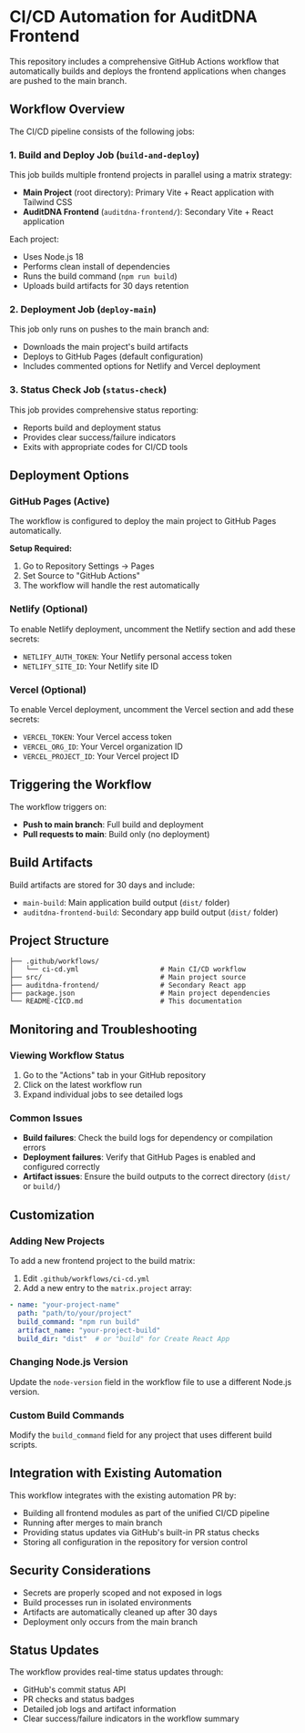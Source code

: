 # CI/CD Automation for AuditDNA Frontend

This repository includes a comprehensive GitHub Actions workflow that automatically builds and deploys the frontend applications when changes are pushed to the main branch.

## Workflow Overview

The CI/CD pipeline consists of the following jobs:

### 1. Build and Deploy Job (`build-and-deploy`)

This job builds multiple frontend projects in parallel using a matrix strategy:

- **Main Project** (root directory): Primary Vite + React application with Tailwind CSS
- **AuditDNA Frontend** (`auditdna-frontend/`): Secondary Vite + React application

Each project:
- Uses Node.js 18
- Performs clean install of dependencies
- Runs the build command (`npm run build`)
- Uploads build artifacts for 30 days retention

### 2. Deployment Job (`deploy-main`)

This job only runs on pushes to the main branch and:
- Downloads the main project's build artifacts
- Deploys to GitHub Pages (default configuration)
- Includes commented options for Netlify and Vercel deployment

### 3. Status Check Job (`status-check`)

This job provides comprehensive status reporting:
- Reports build and deployment status
- Provides clear success/failure indicators
- Exits with appropriate codes for CI/CD tools

## Deployment Options

### GitHub Pages (Active)
The workflow is configured to deploy the main project to GitHub Pages automatically.

**Setup Required:**
1. Go to Repository Settings → Pages
2. Set Source to "GitHub Actions"
3. The workflow will handle the rest automatically

### Netlify (Optional)
To enable Netlify deployment, uncomment the Netlify section and add these secrets:
- `NETLIFY_AUTH_TOKEN`: Your Netlify personal access token
- `NETLIFY_SITE_ID`: Your Netlify site ID

### Vercel (Optional)
To enable Vercel deployment, uncomment the Vercel section and add these secrets:
- `VERCEL_TOKEN`: Your Vercel access token
- `VERCEL_ORG_ID`: Your Vercel organization ID
- `VERCEL_PROJECT_ID`: Your Vercel project ID

## Triggering the Workflow

The workflow triggers on:
- **Push to main branch**: Full build and deployment
- **Pull requests to main**: Build only (no deployment)

## Build Artifacts

Build artifacts are stored for 30 days and include:
- `main-build`: Main application build output (`dist/` folder)
- `auditdna-frontend-build`: Secondary app build output (`dist/` folder)

## Project Structure

```
├── .github/workflows/
│   └── ci-cd.yml                    # Main CI/CD workflow
├── src/                             # Main project source
├── auditdna-frontend/               # Secondary React app
├── package.json                     # Main project dependencies
└── README-CICD.md                   # This documentation
```

## Monitoring and Troubleshooting

### Viewing Workflow Status
1. Go to the "Actions" tab in your GitHub repository
2. Click on the latest workflow run
3. Expand individual jobs to see detailed logs

### Common Issues
- **Build failures**: Check the build logs for dependency or compilation errors
- **Deployment failures**: Verify that GitHub Pages is enabled and configured correctly
- **Artifact issues**: Ensure the build outputs to the correct directory (`dist/` or `build/`)

## Customization

### Adding New Projects
To add a new frontend project to the build matrix:

1. Edit `.github/workflows/ci-cd.yml`
2. Add a new entry to the `matrix.project` array:
```yaml
- name: "your-project-name"
  path: "path/to/your/project"
  build_command: "npm run build"
  artifact_name: "your-project-build"
  build_dir: "dist"  # or "build" for Create React App
```

### Changing Node.js Version
Update the `node-version` field in the workflow file to use a different Node.js version.

### Custom Build Commands
Modify the `build_command` field for any project that uses different build scripts.

## Integration with Existing Automation

This workflow integrates with the existing automation PR by:
- Building all frontend modules as part of the unified CI/CD pipeline
- Running after merges to main branch
- Providing status updates via GitHub's built-in PR status checks
- Storing all configuration in the repository for version control

## Security Considerations

- Secrets are properly scoped and not exposed in logs
- Build processes run in isolated environments
- Artifacts are automatically cleaned up after 30 days
- Deployment only occurs from the main branch

## Status Updates

The workflow provides real-time status updates through:
- GitHub's commit status API
- PR checks and status badges
- Detailed job logs and artifact information
- Clear success/failure indicators in the workflow summary